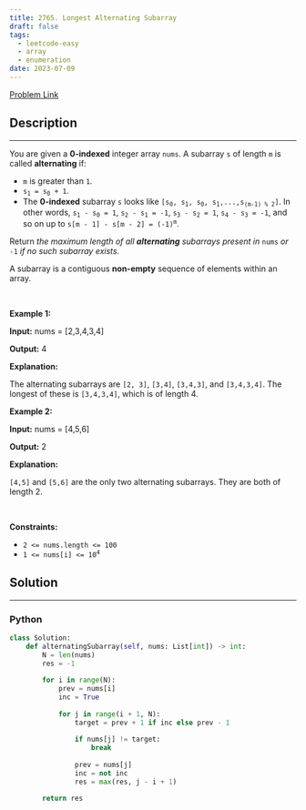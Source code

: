```yaml
---
title: 2765. Longest Alternating Subarray
draft: false
tags: 
  - leetcode-easy
  - array
  - enumeration
date: 2023-07-09
---
```


[Problem Link](https://leetcode.com/problems/longest-alternating-subarray/)

## Description

---
<p>You are given a <strong>0-indexed</strong> integer array <code>nums</code>. A subarray <code>s</code> of length <code>m</code> is called <strong>alternating</strong> if:</p>

<ul>
	<li><code>m</code> is greater than <code>1</code>.</li>
	<li><code>s<sub>1</sub> = s<sub>0</sub> + 1</code>.</li>
	<li>The <strong>0-indexed</strong> subarray <code>s</code> looks like <code>[s<sub>0</sub>, s<sub>1</sub>, s<sub>0</sub>, s<sub>1</sub>,...,s<sub>(m-1) % 2</sub>]</code>. In other words, <code>s<sub>1</sub> - s<sub>0</sub> = 1</code>, <code>s<sub>2</sub> - s<sub>1</sub> = -1</code>, <code>s<sub>3</sub> - s<sub>2</sub> = 1</code>, <code>s<sub>4</sub> - s<sub>3</sub> = -1</code>, and so on up to <code>s[m - 1] - s[m - 2] = (-1)<sup>m</sup></code>.</li>
</ul>

<p>Return <em>the maximum length of all <strong>alternating</strong> subarrays present in </em><code>nums</code> <em>or </em><code>-1</code><em> if no such subarray exists</em><em>.</em></p>

<p>A subarray is a contiguous <strong>non-empty</strong> sequence of elements within an array.</p>

<p>&nbsp;</p>
<p><strong class="example">Example 1:</strong></p>

<div class="example-block">
<p><strong>Input:</strong> <span class="example-io">nums = [2,3,4,3,4]</span></p>

<p><strong>Output:</strong> <span class="example-io">4</span></p>

<p><strong>Explanation:</strong></p>

<p>The alternating subarrays are <code>[2, 3]</code>, <code>[3,4]</code>, <code>[3,4,3]</code>, and <code>[3,4,3,4]</code>. The longest of these is <code>[3,4,3,4]</code>, which is of length 4.</p>
</div>

<p><strong class="example">Example 2:</strong></p>

<div class="example-block">
<p><strong>Input:</strong> <span class="example-io">nums = [4,5,6]</span></p>

<p><strong>Output:</strong> <span class="example-io">2</span></p>

<p><strong>Explanation:</strong></p>

<p><code>[4,5]</code> and <code>[5,6]</code> are the only two alternating subarrays. They are both of length 2.</p>
</div>

<p>&nbsp;</p>
<p><strong>Constraints:</strong></p>

<ul>
	<li><code>2 &lt;= nums.length &lt;= 100</code></li>
	<li><code>1 &lt;= nums[i] &lt;= 10<sup>4</sup></code></li>
</ul>


## Solution

---
### Python
``` py title='longest-alternating-subarray'
class Solution:
    def alternatingSubarray(self, nums: List[int]) -> int:
        N = len(nums)
        res = -1
        
        for i in range(N):
            prev = nums[i]
            inc = True
            
            for j in range(i + 1, N):
                target = prev + 1 if inc else prev - 1
                
                if nums[j] != target:
                    break
                
                prev = nums[j]
                inc = not inc
                res = max(res, j - i + 1)

        return res
```

